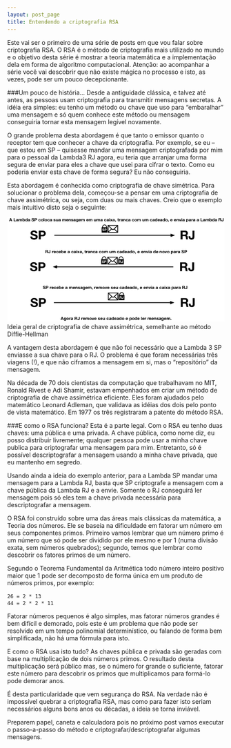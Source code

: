 ```yaml
---
layout: post_page
title: Entendendo a criptografia RSA
---
```

Este vai ser o primeiro de uma série de posts em que vou falar sobre criptografia RSA. O RSA é o método de criptografia mais utilizado no mundo e o objetivo desta série é mostrar a teoria matemática e a implementação dela em forma de algoritmo computacional. Atenção: ao acompanhar a série você vai descobrir que não existe mágica no processo e isto, as vezes, pode ser um pouco decepcionante.

###Um pouco de história...
Desde a antiguidade clássica, e talvez até antes, as pessoas usam criptografia para transmitir mensagens secretas. A idéia era simples: eu tenho um método ou chave que uso para “embaralhar” uma mensagem e só quem conhece este método ou mensagem conseguiria tornar esta mensagem legível novamente.

O grande problema desta abordagem é que tanto o emissor quanto o receptor tem que conhecer a chave da criptografia. Por exemplo, se eu – que estou em SP – quisesse mandar uma mensagem criptografada por mim para o pessoal da Lambda3 RJ agora, eu teria que arranjar uma forma segura de enviar para eles a chave que usei para cifrar o texto. Como eu poderia enviar esta chave de forma segura? Eu não conseguiria.

Esta abordagem é conhecida como criptografia de chave simétrica. Para solucionar o problema dela, começou-se a pensar em uma criptografia de chave assimétrica, ou seja, com duas ou mais chaves. Creio que o exemplo mais intuitivo disto seja o seguinte:

![alt text][diffie-hellman]
Ideia geral de criptografia de chave assimétrica, semelhante ao método Diffie-Hellman

A vantagem desta abordagem é que não foi necessário que a Lambda 3 SP enviasse a sua chave para o RJ. O problema é que foram necessárias três viagens (!), e que não ciframos a mensagem em si, mas o “repositório” da mensagem.

Na década de 70 dois cientistas da computação que trabalhavam no MIT, Ronald Rivest e Adi Shamir, estavam empenhados em criar um método de criptografia de chave assimétrica eficiente. Eles foram ajudados pelo matemático Leonard Adleman, que validava as idéias dos dois pelo ponto de vista matemático. Em 1977 os três registraram a patente do método RSA.

###E como o RSA funciona?
Esta é a parte legal. Com o RSA eu tenho duas chaves: uma pública e uma privada. A chave pública, como nome diz, eu posso distribuir livremente; qualquer pessoa pode usar a minha chave publica para criptografar uma mensagem para mim. Entretanto, só é possível descriptografar a mensagem usando a minha chave privada, que eu mantenho em segredo.

Usando ainda a ideia do exemplo anterior, para a Lambda SP mandar uma mensagem para a Lambda RJ, basta que SP criptografe a mensagem com a chave pública da Lambda RJ e a envie. Somente o RJ conseguirá ler mensagem pois só eles tem a chave privada necessária para descriptografar a mensagem.

O RSA foi construído sobre uma das áreas mais clássicas da matemática, a Teoria dos números. Ele se baseia na dificuldade em fatorar um número em seus componentes primos. Primeiro vamos lembrar que um número primo é um número que só pode ser dividido por ele mesmo e por 1 (numa divisão exata, sem números quebrados); segundo, temos que lembrar como descobrir os fatores primos de um número.

Segundo o Teorema Fundamental da Aritmética todo número inteiro positivo maior que 1 pode ser decomposto de forma única em um produto de números primos, por exemplo:

    26 = 2 * 13
    44 = 2 * 2 * 11

Fatorar números pequenos é algo simples, mas fatorar números grandes é bem difícil e demorado, pois este é um problema que não pode ser resolvido em um tempo polinomial determinístico, ou falando de forma bem simplificada, não há uma fórmula para isto.

E como o RSA usa isto tudo? As chaves pública e privada são geradas com base na multiplicação de dois números primos. O resultado desta multiplicação será público mas, se o número for grande o suficiente, fatorar este número para descobrir os primos que multiplicamos para formá-lo pode demorar anos.

É desta particularidade que vem segurança do RSA. Na verdade não é impossível quebrar a criptografia RSA, mas como para fazer isto seriam necessários alguns bons anos ou décadas, a ideia se torna inviável.

Preparem papel, caneta e calculadora pois no próximo post vamos executar o passo-a-passo do método e criptografar/descriptografar algumas mensagens.


[diffie-hellman]: /img/diffie-hellman.png "Ideia geral de criptografia de chave assimétrica, semelhante ao método Diffie-Hellman"
